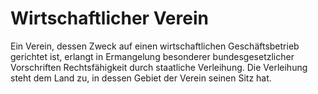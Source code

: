 # Wirtschaftlicher Verein

Ein Verein, dessen Zweck auf einen wirtschaftlichen Geschäftsbetrieb gerichtet ist, erlangt in Ermangelung besonderer bundesgesetzlicher Vorschriften Rechtsfähigkeit durch staatliche Verleihung. Die Verleihung steht dem Land zu, in dessen Gebiet der Verein seinen Sitz hat.
